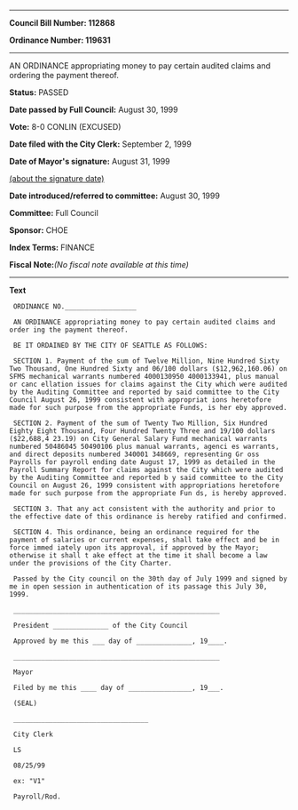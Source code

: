 

********

**Council Bill Number: 112868**
   
**Ordinance Number: 119631**
********

 AN ORDINANCE appropriating money to pay certain audited claims and ordering the payment thereof.

**Status:** PASSED
   
**Date passed by Full Council:** August 30, 1999
   
**Vote:** 8-0 CONLIN (EXCUSED)
   
**Date filed with the City Clerk:** September 2, 1999
   
**Date of Mayor's signature:** August 31, 1999
   
[(about the signature date)](/~public/approvaldate.htm)
   
   
   
**Date introduced/referred to committee:** August 30, 1999
   
**Committee:** Full Council
   
**Sponsor:** CHOE
   
   
**Index Terms:** FINANCE

**Fiscal Note:**_(No fiscal note available at this time)_

********

**Text**
   
```
 ORDINANCE NO.__________________

 AN ORDINANCE appropriating money to pay certain audited claims and order ing the payment thereof.

 BE IT ORDAINED BY THE CITY OF SEATTLE AS FOLLOWS:

 SECTION 1. Payment of the sum of Twelve Million, Nine Hundred Sixty Two Thousand, One Hundred Sixty and 06/100 dollars ($12,962,160.06) on SFMS mechanical warrants numbered 4000130950 4000133941, plus manual or canc ellation issues for claims against the City which were audited by the Auditing Committee and reported by said committee to the City Council August 26, 1999 consistent with appropriat ions heretofore made for such purpose from the appropriate Funds, is her eby approved.

 SECTION 2. Payment of the sum of Twenty Two Million, Six Hundred Eighty Eight Thousand, Four Hundred Twenty Three and 19/100 dollars ($22,688,4 23.19) on City General Salary Fund mechanical warrants numbered 50486045 50490106 plus manual warrants, agenci es warrants, and direct deposits numbered 340001 348669, representing Gr oss Payrolls for payroll ending date August 17, 1999 as detailed in the Payroll Summary Report for claims against the City which were audited by the Auditing Committee and reported b y said committee to the City Council on August 26, 1999 consistent with appropriations heretofore made for such purpose from the appropriate Fun ds, is hereby approved.

 SECTION 3. That any act consistent with the authority and prior to the effective date of this ordinance is hereby ratified and confirmed.

 SECTION 4. This ordinance, being an ordinance required for the payment of salaries or current expenses, shall take effect and be in force immed iately upon its approval, if approved by the Mayor; otherwise it shall t ake effect at the time it shall become a law under the provisions of the City Charter.

 Passed by the City council on the 30th day of July 1999 and signed by me in open session in authentication of its passage this July 30, 1999.

 ____________________________________________________

 President ______________ of the City Council

 Approved by me this ___ day of ______________, 19____.

 ____________________________________________________

 Mayor

 Filed by me this ____ day of ________________, 19___.

 (SEAL)

 __________________________________

 City Clerk

 LS

 08/25/99

 ex: "V1"

 Payroll/Rod.

```
